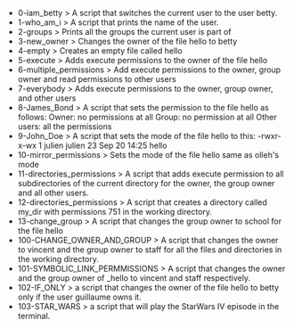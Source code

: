 - 0-iam_betty > A script that switches the current user to the user betty.
- 1-who_am_i > A script that prints the name of the user.
- 2-groups > Prints all the groups the current user is part of
- 3-new_owner > Changes the owner of the file hello to betty
- 4-empty > Creates an empty file called hello
- 5-execute > Adds execute permissions to the owner of the file hello
- 6-multiple_permissions > Add execute permissions to the owner, group owner and read permissions to other users
- 7-everybody > Adds execute permissions to the owner, group owner, and other  users
- 8-James_Bond >  A script that sets the permission to the file hello as follows: Owner: no permissions at all Group: no permission at all Other users: all the permissions
- 9-John_Doe > A script that sets the mode of the file hello to this: -rwxr-x-wx 1 julien julien 23 Sep 20 14:25 hello
- 10-mirror_permissions > Sets the mode of the file hello same as olleh's mode
- 11-directories_permissions > A script that adds execute permission to all subdirectories of the current directory for the owner, the group owner and all other users.
- 12-directories_permissions > A script that creates a directory called my_dir with permissions 751 in the working directory.
- 13-change_group > A script that changes the group owner to school for the file hello
- 100-CHANGE_OWNER_AND_GROUP > A script that changes the owner to vincent and the group owner to staff for all the files and directories in the working directory.
- 101-SYMBOLIC_LINK_PERMMISSIONS > A script that changes the owner and the group owner of _hello to vincent and staff respectively.
- 102-IF_ONLY > a script that changes the owner of the file hello to betty only if the user guillaume owns it.
- 103-STAR_WARS >  a script that will play the StarWars IV episode in the terminal.
